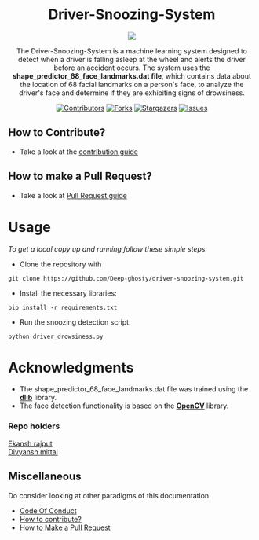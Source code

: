 

<h1 align="center">Driver-Snoozing-System</h1> 
<div align="center">
  <img src="https://media3.giphy.com/media/3orieNJUfjfm4txQkg/giphy.gif?cid=ecf05e47xg5nqugakk8npub55zzcpktosnjxvmrhgu7rxg8f&rid=giphy.gif&ct=g.gif" border="0"></
  </p>

  
The Driver-Snoozing-System is a machine learning system designed to detect when a driver is falling asleep at the wheel and alerts the driver before an accident occurs. The system uses the **shape_predictor_68_face_landmarks.dat file**, which contains data about the location of 68 facial landmarks on a person's face, to analyze the driver's face and determine if they are exhibiting signs of drowsiness.</p>
[![Contributors][contributors-shield]][contributors-url]
[![Forks][forks-shield]][forks-url]
[![Stargazers][stars-shield]][stars-url]
[![Issues][issues-shield]][issues-url]
</div>

## How to Contribute?

- Take a look at the [contribution guide](/.github/CONTRIBUTING.md)

## How to make a Pull Request?
- Take a look at  [Pull Request guide](.github/Pull_request_guide.md)

# Usage 
_To get a local copy up and running follow these simple steps._
- Clone the repository with 
```
git clone https://github.com/Deep-ghosty/driver-snoozing-system.git
```
- Install the necessary libraries: 
```
pip install -r requirements.txt
```
- Run the snoozing detection script: 
```
python driver_drowsiness.py
```

# Acknowledgments
- The shape_predictor_68_face_landmarks.dat file was trained using the [**dlib**](http://dlib.net/) library.
- The face detection functionality is based on the [**OpenCV**](https://opencv.org/) library.


 ### Repo holders
[Ekansh rajput](https://github.com/Regression1607)
<br>
[Divyansh mittal](https://github.com/Divyansh-Mitta01 )</br>
## Miscellaneous

Do consider looking at other paradigms of this documentation
  - [Code Of Conduct](/.github/CODE_OF_CONDUCT.md)
  - [How to contribute?](/.github/CONTRIBUTING.md)
  - [How to Make a Pull Request](.github/Pull_request_guide.md)

[contributors-shield]: https://img.shields.io/github/contributors/Deep-ghosty/Driver-Snoozing-System.svg?style=for-the-badge
[contributors-url]: https://github.com/Deep-ghosty/Driver-Snoozing-System/graphs/contributors
[forks-shield]: https://img.shields.io/github/forks/Deep-ghosty/Driver-Snoozing-System.svg?style=for-the-badge
[forks-url]: https://github.com/Deep-ghosty/Driver-Snoozing-System/network/members
[stars-shield]: https://img.shields.io/github/stars/Deep-ghosty/Driver-Snoozing-System.svg?style=for-the-badge
[stars-url]: https://github.com/Deep-ghosty/Driver-Snoozing-System/stargazers
[issues-shield]: https://img.shields.io/github/issues/Deep-ghosty/Driver-Snoozing-System.svg?style=for-the-badge
[issues-url]: https://github.com/Deep-ghosty/Driver-Snoozing-System/issues
